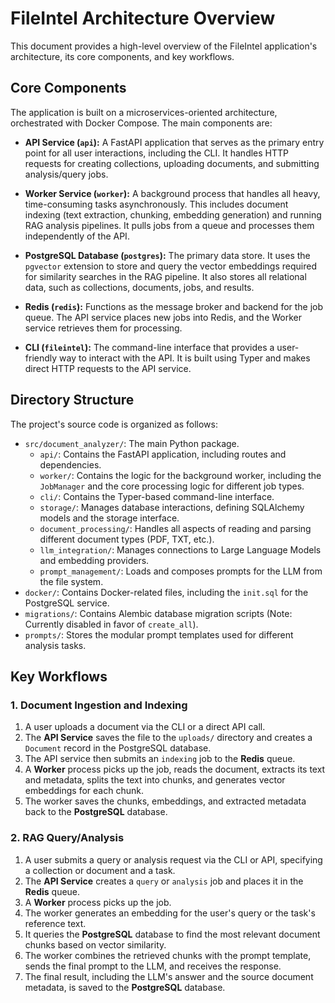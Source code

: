 # FileIntel Architecture Overview

This document provides a high-level overview of the FileIntel application's architecture, its core components, and key workflows.

## Core Components

The application is built on a microservices-oriented architecture, orchestrated with Docker Compose. The main components are:

-   **API Service (`api`):** A FastAPI application that serves as the primary entry point for all user interactions, including the CLI. It handles HTTP requests for creating collections, uploading documents, and submitting analysis/query jobs.

-   **Worker Service (`worker`):** A background process that handles all heavy, time-consuming tasks asynchronously. This includes document indexing (text extraction, chunking, embedding generation) and running RAG analysis pipelines. It pulls jobs from a queue and processes them independently of the API.

-   **PostgreSQL Database (`postgres`):** The primary data store. It uses the `pgvector` extension to store and query the vector embeddings required for similarity searches in the RAG pipeline. It also stores all relational data, such as collections, documents, jobs, and results.

-   **Redis (`redis`):** Functions as the message broker and backend for the job queue. The API service places new jobs into Redis, and the Worker service retrieves them for processing.

-   **CLI (`fileintel`):** The command-line interface that provides a user-friendly way to interact with the API. It is built using Typer and makes direct HTTP requests to the API service.

## Directory Structure

The project's source code is organized as follows:

-   `src/document_analyzer/`: The main Python package.
    -   `api/`: Contains the FastAPI application, including routes and dependencies.
    -   `worker/`: Contains the logic for the background worker, including the `JobManager` and the core processing logic for different job types.
    -   `cli/`: Contains the Typer-based command-line interface.
    -   `storage/`: Manages database interactions, defining SQLAlchemy models and the storage interface.
    -   `document_processing/`: Handles all aspects of reading and parsing different document types (PDF, TXT, etc.).
    -   `llm_integration/`: Manages connections to Large Language Models and embedding providers.
    -   `prompt_management/`: Loads and composes prompts for the LLM from the file system.
-   `docker/`: Contains Docker-related files, including the `init.sql` for the PostgreSQL service.
-   `migrations/`: Contains Alembic database migration scripts (Note: Currently disabled in favor of `create_all`).
-   `prompts/`: Stores the modular prompt templates used for different analysis tasks.

## Key Workflows

### 1. Document Ingestion and Indexing

1.  A user uploads a document via the CLI or a direct API call.
2.  The **API Service** saves the file to the `uploads/` directory and creates a `Document` record in the PostgreSQL database.
3.  The API service then submits an `indexing` job to the **Redis** queue.
4.  A **Worker** process picks up the job, reads the document, extracts its text and metadata, splits the text into chunks, and generates vector embeddings for each chunk.
5.  The worker saves the chunks, embeddings, and extracted metadata back to the **PostgreSQL** database.

### 2. RAG Query/Analysis

1.  A user submits a query or analysis request via the CLI or API, specifying a collection or document and a task.
2.  The **API Service** creates a `query` or `analysis` job and places it in the **Redis** queue.
3.  A **Worker** process picks up the job.
4.  The worker generates an embedding for the user's query or the task's reference text.
5.  It queries the **PostgreSQL** database to find the most relevant document chunks based on vector similarity.
6.  The worker combines the retrieved chunks with the prompt template, sends the final prompt to the LLM, and receives the response.
7.  The final result, including the LLM's answer and the source document metadata, is saved to the **PostgreSQL** database.
